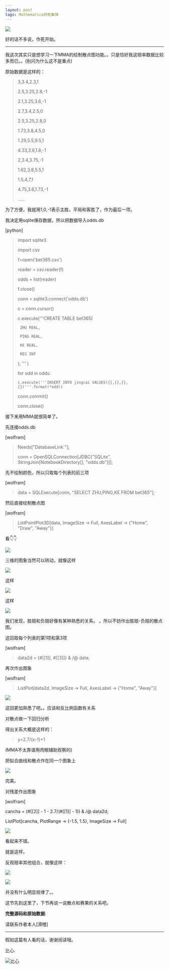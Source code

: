 ```yaml
---
layout: post
tags: Mathematica作死集锦
---
```


![](/images/00048.jpg)

<!--more-->

好的话不多说，作死开始。

---

我这次其实只是想学习一下MMA的绘制散点图功能。。只是恰好我这赔率数据比较多而已。。(别问为什么这不是重点)

原始数据是这样的：

> 3,3.4,2.3,1
> 
> 2.5,3.25,2.8,-1
> 
> 2.1,3.25,3.6,-1
> 
> 2.7,3.4,2.5,0
> 
> 2.5,3.25,2.8,0
> 
> 1.73,3.8,4.5,0
> 
> 1.29,5.5,9.5,1
> 
> 4.33,3.6,1.8,-1
> 
> 2,3.4,3.75,-1
> 
> 1.62,3.8,5.5,1
> 
> 1.5,4,7,1
> 
> 4.75,3.6,1.73,-1
> 
> ......

为了方便，我就用1,0,-1表示主胜，平局和客胜了，作为最后一项。

我决定用sqlite保存数据，所以把数据导入odds.db

[python]

>  import sqlite3
>  
>  import csv
>  
>  f=open('bet365.csv')
>  
>  reader = csv.reader(f)
>  
>  odds = list(reader)
>  
>  f.close()
>  
>  conn = sqlite3.connect('odds.db')
>  
>  c = conn.cursor()
>  
>  c.execute('''CREATE TABLE bet365(
>  
>      ZHU REAL,
>      
>      PING REAL,
>      
>      KE REAL,
>      
>      RES INT
>      
> ); ''' )
> 
> for odd in odds:
> 
>     c.execute('''INSERT INTO jingcai VALUES({},{},{},{})'''.format(*odd))
>     
> conn.commit()
> 
> conn.close()

接下来用MMA就很简单了。

先连接odds.db

[wolfram]

> Needs["DatabaseLink`"];
> 
> conn = OpenSQLConnection[JDBC["SQLite", StringJoin[NotebookDirectory[], "odds.db"]]];

先不绘制颜色，所以只取每个列表的前三项

[wolfram]

>data = SQLExecute[conn, "SELECT ZHU,PING,KE FROM bet365"];

然后直接绘制散点图

[wolfram]

>ListPointPlot3D[data, ImageSize -> Full, AxesLabel -> {"Home", "Draw", "Away"}]

看👇👇

![](/images/00039.jpg)

三维的图象当然可以转动，就像这样

![](/images/00040.jpg)

这样

![](/images/00041.jpg)

这样

![](/images/00042.jpg)

我们发现，胜赔和负赔好像有某种熟悉的关系。 。所以不妨作出胜赔-负赔的散点图。

这回取每个列表的第1项和第3项

[wolfram]

>data2d = {#[[1]], #[[3]]} & /@ data;

再次作出图象

[wolfram]

>ListPlot[data2d, ImageSize -> Full, AxesLabel -> {"Home", "Away"}]

![](/images/00043.jpg)

这回更加熟悉了吧。。应该和反比例函数有关系

对散点做一下回归分析

得出关系大概是这样的：

>y=2.7/(x-1)+1

(MMA不太靠谱用肉眼辅助观察的)

把拟合曲线和散点作在同一个图象上

![](/images/00044.jpg)

完美。

对残差作出图象

[wolfram]

cancha = (#[[2]] - 1 - 2.7/(#[[1]] - 1)) & /@ data2d;

ListPlot[cancha, PlotRange -> {-1.5, 1.5}, ImageSize -> Full]

![](/images/00045.jpg)

看起来不错。

就是这样。

反观赔率其他组合，就像这样：

![](/images/00046.jpg)

![](/images/00047.jpg)

并没有什么明显规律了。。

这节先到这里了，下节再说一说散点和赛果的关系吧。

**完整源码和原始数据**:

请联系作者本人[滑稽]

---

假如这篇有人看的话，谢谢阅读哦。

比心.

![比心](/images/bixin.jpg)


